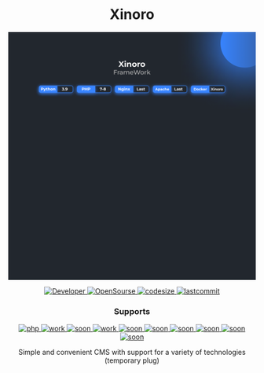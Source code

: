 <div align="center">
 
# Xinoro
 
<div>

<div align="center">

 <img align="center" src="header.png">
 
 <a href="https://github.com/xoheveras"> ![Developer](https://img.shields.io/badge/Developed%20by-xoheveras(Egor%20Udovin)-blueviolet) </a> 
 <a href="https://github.com/xoheveras/Xinoro"> ![OpenSourse](https://img.shields.io/badge/Open%20Source-Xinoro-blueviolet) </a>
 <a href=""> ![codesize](https://img.shields.io/github/languages/code-size/xoheveras/Xinoro) </a> 
 <a href=""> ![lastcommit](https://img.shields.io/github/last-commit/xoheveras/Xinoro) </a>
 
 ### Supports
 <a href=""> ![php](https://img.shields.io/badge/php-7.3+-blueviolet) </a>
 <a href=""> ![work](https://img.shields.io/badge/work-apache-blueviolet) </a>
 <a href=""> ![soon](https://img.shields.io/badge/work-nginx-blueviolet) </a>
 <a href=""> ![work](https://img.shields.io/badge/soon-mysql-blueviolet) </a>
 <a href=""> ![soon](https://img.shields.io/badge/soon-mongodb-blueviolet) </a>
 <a href=""> ![soon](https://img.shields.io/badge/soon-python%203.7+-blueviolet) </a>
 <a href=""> ![soon](https://img.shields.io/badge/soon-django-blueviolet) </a>
 <a href=""> ![soon](https://img.shields.io/badge/soon-flask-blueviolet) </a>
 <a href=""> ![soon](https://img.shields.io/badge/soon-nodejs-blueviolet) </a>
  <a href=""> ![soon](https://img.shields.io/badge/soon-dcoker%20compose-blueviolet) </a>
 
 </div>
 
 <div align="center">
Simple and convenient CMS with support for a variety of technologies (temporary plug)
 </div>

